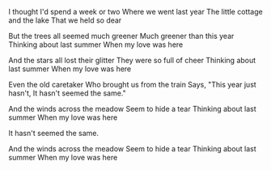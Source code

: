 I thought I'd spend a week or two
Where we went last year
The little cottage and the lake
That we held so dear

But the trees all seemed much greener
Much greener than this year
Thinking about last summer
When my love was here

And the stars all lost their glitter
They were so full of cheer
Thinking about last summer
When my love was here

Even the old caretaker
Who brought us from the train
Says, "This year just hasn't,
It hasn't seemed the same."

And the winds across the meadow
Seem to hide a tear
Thinking about last summer
When my love was here

It hasn't seemed the same.

And the winds across the meadow
Seem to hide a tear
Thinking about last summer
When my love was here
